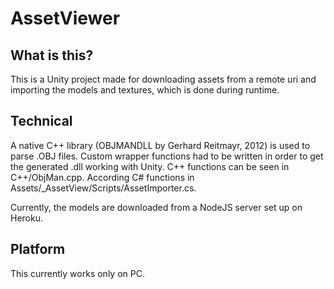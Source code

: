 # AssetViewer

## What is this?
This is a Unity project made for downloading assets from a remote uri and importing the models and textures, which is done
during runtime.

## Technical
A native C++ library (OBJMANDLL by Gerhard Reitmayr, 2012) is used to parse .OBJ files. Custom wrapper functions
had to be written in order to get the generated .dll working with Unity. C++ functions can be seen in C++/ObjMan.cpp. According C#
functions in Assets/_AssetView/Scripts/AssetImporter.cs.

Currently, the models are downloaded from a NodeJS server set up on Heroku.

## Platform
This currently works only on PC.  

